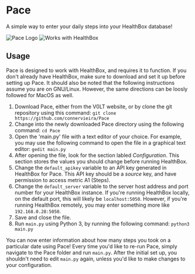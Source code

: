 # Pace

A simple way to enter your daily steps into your HealthBox database!

![Pace Logo](https://v0lttech.com/assets/img/pacelogo.png)
![Works with HealthBox](https://v0lttech.com/assets/img/workswithhealthbox.png)


## Usage

Pace is designed to work with HealthBox, and requires it to function. If you don't already have HealthBox, make sure to download and set it up before setting up Pace. It should also be noted that the following instructions assume you are on GNU/Linux. However, the same directions can be loosly followed for MacOS as well.

1. Download Pace, either from the V0LT website, or by clone the git repository using this command: `git clone https://github.com/connervieira/Pace`
2. Change into the newly downloaded Pace directory using the following command: `cd Pace`
3. Open the 'main.py' file with a text editor of your choice. For example, you may use the following command to open the file in a graphical text editor: `gedit main.py`
4. After opening the file, look for the section labled *Configuration*. This section stores the values you should change before running HealthBox.
5. Change the `default_apikey` variable to an API key generated in HealthBox for Pace. This API key should be a *source* key, and have permission to access metric A1 (Steps).
6. Change the `default_server` variable to the server host address and port number for your HealthBox instance. If you're running HealthBox locally, on the default port, this will likely be `localhost:5050`. However, if you're running HealthBox remotely, you may enter something more like `192.168.0.28:5050`.
7. Save and close the file.
8. Run `main.py` using Python 3, by running the following command: `python3 main.py`

You can now enter information about how many steps you took on a particular date using Pace! Every time you'd like to re-run Pace, simply navigate to the Pace folder and run `main.py`. After the initial set up, you shouldn't need to edit `main.py` again, unless you'd like to make changes to your configuration.
